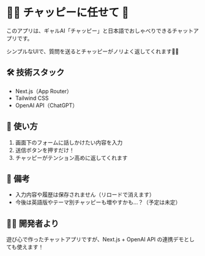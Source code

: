 # 💄✨ チャッピーに任せて 🌈

このアプリは、ギャルAI「チャッピー」と日本語でおしゃべりできるチャットアプリです。

シンプルなUIで、質問を送るとチャッピーがノリよく返してくれます👠💕

## 🛠 技術スタック

- Next.js（App Router）
- Tailwind CSS
- OpenAI API（ChatGPT）

## 🚀 使い方

1. 画面下のフォームに話しかけたい内容を入力
2. 送信ボタンを押すだけ！
3. チャッピーがテンション高めに返してくれます

## 💬 備考

- 入力内容や履歴は保存されません（リロードで消えます）
- 今後は英語版やテーマ別チャッピーも増やすかも…？（予定は未定）

## 👩‍💻 開発者より

遊び心で作ったチャットアプリですが、Next.js + OpenAI API の連携デモとしても使えます！